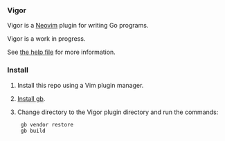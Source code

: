 ### Vigor

Vigor is a [Neovim](https://neovim.io/) plugin for writing Go programs.

Vigor is a work in progress. 

See [the help file](https://github.com/garyburd/vigor/blob/master/doc/vigor.txt) for more information.

### Install

1. Install this repo using a Vim plugin manager.
1. [Install gb](http://getgb.io/docs/install/).
1. Change directory to the Vigor plugin directory and run the commands:

        gb vendor restore
        gb build
